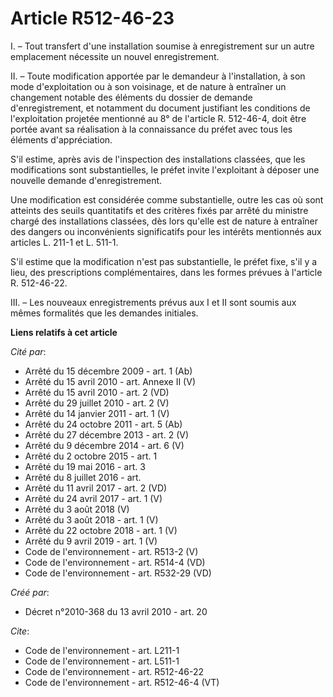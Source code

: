 # Article R512-46-23

I. – Tout transfert d'une installation soumise à enregistrement sur un autre emplacement nécessite un nouvel enregistrement. 

II. – Toute modification apportée par le demandeur à l'installation, à son mode d'exploitation ou à son voisinage, et de
nature à entraîner un changement notable des éléments du dossier de demande d'enregistrement, et notamment du document
justifiant les conditions de l'exploitation projetée mentionné au 8° de l'article R. 512-46-4, doit être portée avant sa
réalisation à la connaissance du préfet avec tous les éléments d'appréciation. 

S'il estime, après avis de l'inspection des installations classées, que les modifications sont substantielles, le préfet
invite l'exploitant à déposer une nouvelle demande d'enregistrement. 

Une modification est considérée comme substantielle, outre les cas où sont atteints des seuils quantitatifs et des critères
fixés par arrêté du ministre chargé des installations classées, dès lors qu'elle est de nature à entraîner des dangers ou
inconvénients significatifs pour les intérêts mentionnés aux articles L. 211-1 et L. 511-1. 

S'il estime que la modification n'est pas substantielle, le préfet fixe, s'il y a lieu, des prescriptions complémentaires,
dans les formes prévues à l'article R. 512-46-22. 

III. – Les nouveaux enregistrements prévus aux I et II sont soumis aux mêmes formalités que les demandes initiales.

**Liens relatifs à cet article**

_Cité par_:

  - Arrêté du 15 décembre 2009 - art. 1 (Ab)
  - Arrêté du 15 avril 2010 - art. Annexe II (V)
  - Arrêté du 15 avril 2010 - art. 2 (VD)
  - Arrêté du 29 juillet 2010 - art. 2 (V)
  - Arrêté du 14 janvier 2011 - art. 1 (V)
  - Arrêté du 24 octobre 2011 - art. 5 (Ab)
  - Arrêté du 27 décembre 2013 - art. 2 (V)
  - Arrêté du 9 décembre 2014 - art. 6 (V)
  - Arrêté du 2 octobre 2015 - art. 1
  - Arrêté du 19 mai 2016 - art. 3
  - Arrêté du 8 juillet 2016 - art.
  - Arrêté du 11 avril 2017 - art. 2 (VD)
  - Arrêté du 24 avril 2017 - art. 1 (V)
  - Arrêté du 3 août 2018 (V)
  - Arrêté du 3 août 2018 - art. 1 (V)
  - Arrêté du 22 octobre 2018 - art. 1 (V)
  - Arrêté du 9 avril 2019 - art. 1 (V)
  - Code de l'environnement - art. R513-2 (V)
  - Code de l'environnement - art. R514-4 (VD)
  - Code de l'environnement - art. R532-29 (VD)

_Créé par_:

  - Décret n°2010-368 du 13 avril 2010 - art. 20

_Cite_:

  - Code de l'environnement - art. L211-1
  - Code de l'environnement - art. L511-1
  - Code de l'environnement - art. R512-46-22
  - Code de l'environnement - art. R512-46-4 (VT)
